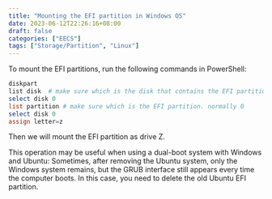 ```yaml
---
title: "Mounting the EFI partition in Windows OS"
date: 2023-06-12T22:26:16+08:00
draft: false
categories: ["EECS"]
tags: ["Storage/Partition", "Linux"]
---
```


To mount the EFI partitions, run the following commands in PowerShell:

```powershell
diskpart
list disk  # make sure which is the disk that contains the EFI partition. usually 0
select disk 0
list partition # make sure which is the EFI partition. normally 0
select disk 0
assign letter=z
```

Then we will mount the EFI partition as drive Z.

This operation may be useful when using a dual-boot system with Windows and Ubuntu: Sometimes, after removing the Ubuntu system, only the Windows system remains, but the GRUB interface still appears every time the computer boots. In this case, you need to delete the old Ubuntu EFI partition.
